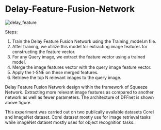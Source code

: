 # Delay-Feature-Fusion-Network
![delay_feature](https://github.com/Sunil121955/Delay-Feature-Fusion-Network/assets/141277659/e09c5492-02db-4d7e-849f-f4b1f4ec57e9)

Steps:
1. Train the Delay Feature Fusion Network using the Training_model.m file.
2. After training, we utilize this model for extracting image features for constructing the feature vector.
3. For any Query image, we extract the feature vector using a trained model.
4. Merge the image features vector with the query image feature vector.
5. Apply the t-SNE on these merged features.
6. Retrieve the top N relevant images to the query image.

Delay Feature Fusion Network design within the framework of Squeeze Network. Extracting more relevant image features as compared to another network as well as fewer parameters. The architecture of DFFnet is shown above figure. 

This experiment was carried out on two publically available datasets Corel and ImageNet dataset. Corel dataset mostly use for image retrieval tasks while imageNet dataset mostly uses for object recognition tasks.
